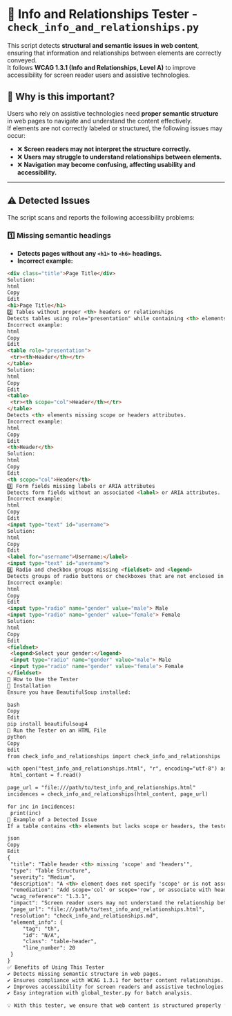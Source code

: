 # 📑 Info and Relationships Tester - `check_info_and_relationships.py`

This script detects **structural and semantic issues in web content**, ensuring that information and relationships between elements are correctly conveyed.  
It follows **WCAG 1.3.1 (Info and Relationships, Level A)** to improve accessibility for screen reader users and assistive technologies.

## 📌 Why is this important?
Users who rely on assistive technologies need **proper semantic structure** in web pages to navigate and understand the content effectively.  
If elements are not correctly labeled or structured, the following issues may occur:

- ❌ **Screen readers may not interpret the structure correctly.**
- ❌ **Users may struggle to understand relationships between elements.**
- ❌ **Navigation may become confusing, affecting usability and accessibility.**

---

## ⚠️ **Detected Issues**
The script scans and reports the following accessibility problems:

### 1️⃣ **Missing semantic headings**
   - **Detects pages without any `<h1>` to `<h6>` headings.**
   - **Incorrect example:**  
   ```html
   <div class="title">Page Title</div>
Solution:
html
Copy
Edit
<h1>Page Title</h1>
2️⃣ Tables without proper <th> headers or relationships
Detects tables using role="presentation" while containing <th> elements.
Incorrect example:
html
Copy
Edit
<table role="presentation">
    <tr><th>Header</th></tr>
</table>
Solution:
html
Copy
Edit
<table>
    <tr><th scope="col">Header</th></tr>
</table>
Detects <th> elements missing scope or headers attributes.
Incorrect example:
html
Copy
Edit
<th>Header</th>
Solution:
html
Copy
Edit
<th scope="col">Header</th>
3️⃣ Form fields missing labels or ARIA attributes
Detects form fields without an associated <label> or ARIA attributes.
Incorrect example:
html
Copy
Edit
<input type="text" id="username">
Solution:
html
Copy
Edit
<label for="username">Username:</label>
<input type="text" id="username">
4️⃣ Radio and checkbox groups missing <fieldset> and <legend>
Detects groups of radio buttons or checkboxes that are not enclosed in a <fieldset> with a <legend>.
Incorrect example:
html
Copy
Edit
<input type="radio" name="gender" value="male"> Male
<input type="radio" name="gender" value="female"> Female
Solution:
html
Copy
Edit
<fieldset>
    <legend>Select your gender:</legend>
    <input type="radio" name="gender" value="male"> Male
    <input type="radio" name="gender" value="female"> Female
</fieldset>
🚀 How to Use the Tester
📌 Installation
Ensure you have BeautifulSoup installed:

bash
Copy
Edit
pip install beautifulsoup4
📌 Run the Tester on an HTML File
python
Copy
Edit
from check_info_and_relationships import check_info_and_relationships

with open("test_info_and_relationships.html", "r", encoding="utf-8") as f:
    html_content = f.read()

page_url = "file:///path/to/test_info_and_relationships.html"
incidences = check_info_and_relationships(html_content, page_url)

for inc in incidences:
    print(inc)
📄 Example of a Detected Issue
If a table contains <th> elements but lacks scope or headers, the tester will generate the following report:

json
Copy
Edit
{
    "title": "Table header <th> missing 'scope' and 'headers'",
    "type": "Table Structure",
    "severity": "Medium",
    "description": "A <th> element does not specify 'scope' or is not associated with 'headers'.",
    "remediation": "Add scope='col' or scope='row', or associate with headers/id.",
    "wcag_reference": "1.3.1",
    "impact": "Screen reader users may not understand the relationship between table cells.",
    "page_url": "file:///path/to/test_info_and_relationships.html",
    "resolution": "check_info_and_relationships.md",
    "element_info": {
        "tag": "th",
        "id": "N/A",
        "class": "table-header",
        "line_number": 20
    }
}
✅ Benefits of Using This Tester
✔ Detects missing semantic structure in web pages.
✔ Ensures compliance with WCAG 1.3.1 for better content relationships.
✔ Improves accessibility for screen readers and assistive technologies.
✔ Easy integration with global_tester.py for batch analysis.

💡 With this tester, we ensure that web content is structured properly for all users! 🚀